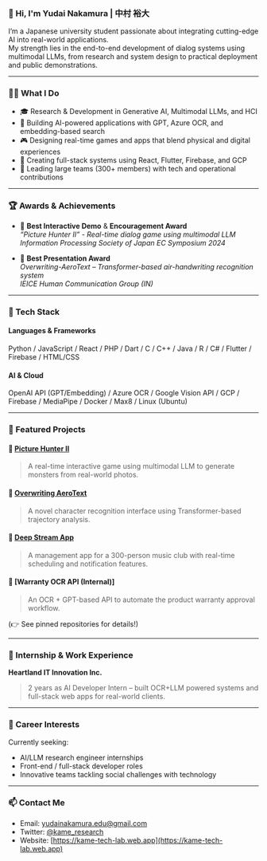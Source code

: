 ### 👋 Hi, I'm Yudai Nakamura | 中村 裕大

I’m a Japanese university student passionate about integrating cutting-edge AI into real-world applications.  
My strength lies in the end-to-end development of dialog systems using multimodal LLMs, from research and system design to practical deployment and public demonstrations.

---

### 🧑‍💻 What I Do

- 🎓 Research & Development in Generative AI, Multimodal LLMs, and HCI
- 🧠 Building AI-powered applications with GPT, Azure OCR, and embedding-based search
- 🎮 Designing real-time games and apps that blend physical and digital experiences
- 📱 Creating full-stack systems using React, Flutter, Firebase, and GCP
- 👥 Leading large teams (300+ members) with tech and operational contributions

---

### 🏆 Awards & Achievements

- 🥇 **Best Interactive Demo** & **Encouragement Award**  
  *“Picture Hunter II” - Real-time dialog game using multimodal LLM*  
  *Information Processing Society of Japan EC Symposium 2024*

- 🏅 **Best Presentation Award**  
  *Overwriting-AeroText – Transformer-based air-handwriting recognition system*  
  *IEICE Human Communication Group (IN)*

---

### 🧰 Tech Stack

#### Languages & Frameworks  
Python / JavaScript / React / PHP / Dart / C / C++ / Java / R / C# / Flutter / Firebase / HTML/CSS

#### AI & Cloud  
OpenAI API (GPT/Embedding) / Azure OCR / Google Vision API / GCP / Firebase / MediaPipe / Docker / Max8 / Linux (Ubuntu)

---

### 📌 Featured Projects

#### 🔗 [Picture Hunter II](https://kame-tech-lab.web.app/project-detail?id=picture-hunter-2)  
> A real-time interactive game using multimodal LLM to generate monsters from real-world photos.

#### 🔗 [Overwriting AeroText](https://www.youtube.com/watch?v=B8NKtk1s5Lc)  
> A novel character recognition interface using Transformer-based trajectory analysis.

#### 🔗 [Deep Stream App](https://deep-stream-ksc.web.app/)  
> A management app for a 300-person music club with real-time scheduling and notification features.

#### 🔗 [Warranty OCR API (Internal)]  
> An OCR + GPT-based API to automate the product warranty approval workflow.

(👉 See pinned repositories for details!)

---

### 💼 Internship & Work Experience

**Heartland IT Innovation Inc.**  
> 2 years as AI Developer Intern – built OCR+LLM powered systems and full-stack web apps for real-world clients.

---

### 🚀 Career Interests

Currently seeking:
- AI/LLM research engineer internships
- Front-end / full-stack developer roles
- Innovative teams tackling social challenges with technology

---

### 📫 Contact Me

- Email: yudainakamura.edu@gmail.com  
- Twitter: [@kame_research](https://twitter.com/)  
- Website: [https://kame-tech-lab.web.app](https://kame-tech-lab.web.app)
